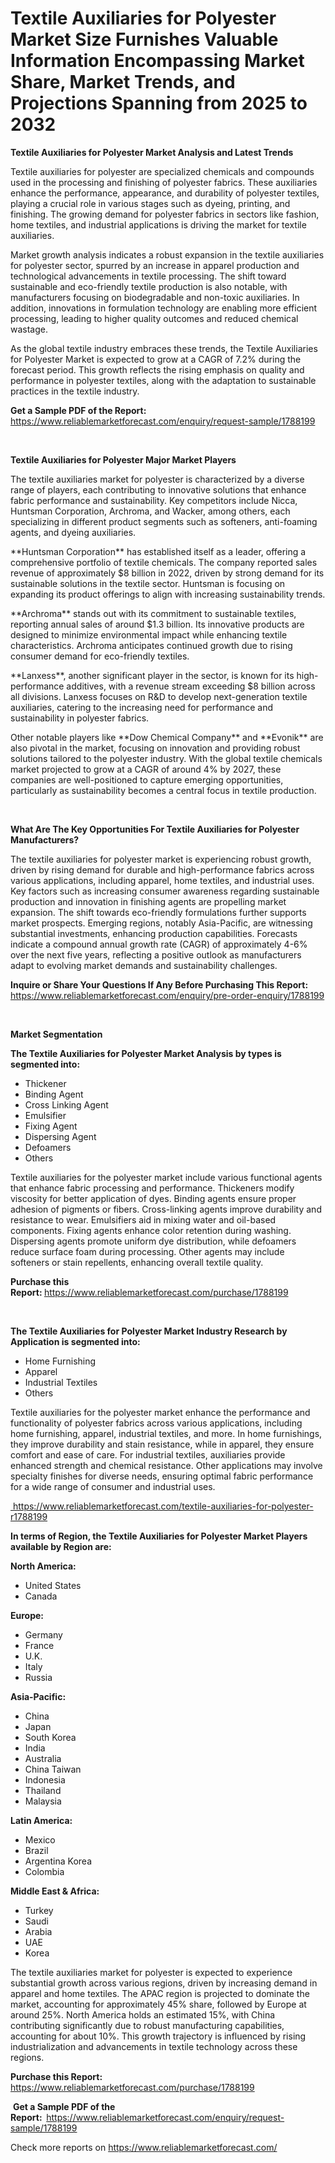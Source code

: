 <p><h1>Textile Auxiliaries for Polyester Market Size Furnishes Valuable Information Encompassing Market Share, Market Trends, and Projections Spanning from 2025 to 2032</h1></p><p><strong>Textile Auxiliaries for Polyester Market Analysis and Latest Trends</strong></p>
<p><p>Textile auxiliaries for polyester are specialized chemicals and compounds used in the processing and finishing of polyester fabrics. These auxiliaries enhance the performance, appearance, and durability of polyester textiles, playing a crucial role in various stages such as dyeing, printing, and finishing. The growing demand for polyester fabrics in sectors like fashion, home textiles, and industrial applications is driving the market for textile auxiliaries.</p><p>Market growth analysis indicates a robust expansion in the textile auxiliaries for polyester sector, spurred by an increase in apparel production and technological advancements in textile processing. The shift toward sustainable and eco-friendly textile production is also notable, with manufacturers focusing on biodegradable and non-toxic auxiliaries. In addition, innovations in formulation technology are enabling more efficient processing, leading to higher quality outcomes and reduced chemical wastage.</p><p>As the global textile industry embraces these trends, the Textile Auxiliaries for Polyester Market is expected to grow at a CAGR of 7.2% during the forecast period. This growth reflects the rising emphasis on quality and performance in polyester textiles, along with the adaptation to sustainable practices in the textile industry.</p></p>
<p><strong>Get a Sample PDF of the Report:&nbsp;</strong> <a href="https://www.reliablemarketforecast.com/enquiry/request-sample/1788199?utm_campaign=3539&utm_medium=2&utm_source=Github&utm_content=ia&utm_term=03042025&utm_id=textile-auxiliaries-for-polyester">https://www.reliablemarketforecast.com/enquiry/request-sample/1788199</a></p>
<p>&nbsp;</p>
<p><strong>Textile Auxiliaries for Polyester Major Market Players</strong></p>
<p><p>The textile auxiliaries market for polyester is characterized by a diverse range of players, each contributing to innovative solutions that enhance fabric performance and sustainability. Key competitors include Nicca, Huntsman Corporation, Archroma, and Wacker, among others, each specializing in different product segments such as softeners, anti-foaming agents, and dyeing auxiliaries.</p><p>**Huntsman Corporation** has established itself as a leader, offering a comprehensive portfolio of textile chemicals. The company reported sales revenue of approximately $8 billion in 2022, driven by strong demand for its sustainable solutions in the textile sector. Huntsman is focusing on expanding its product offerings to align with increasing sustainability trends.</p><p>**Archroma** stands out with its commitment to sustainable textiles, reporting annual sales of around $1.3 billion. Its innovative products are designed to minimize environmental impact while enhancing textile characteristics. Archroma anticipates continued growth due to rising consumer demand for eco-friendly textiles.</p><p>**Lanxess**, another significant player in the sector, is known for its high-performance additives, with a revenue stream exceeding $8 billion across all divisions. Lanxess focuses on R&D to develop next-generation textile auxiliaries, catering to the increasing need for performance and sustainability in polyester fabrics.</p><p>Other notable players like **Dow Chemical Company** and **Evonik** are also pivotal in the market, focusing on innovation and providing robust solutions tailored to the polyester industry. With the global textile chemicals market projected to grow at a CAGR of around 4% by 2027, these companies are well-positioned to capture emerging opportunities, particularly as sustainability becomes a central focus in textile production.</p></p>
<p>&nbsp;</p>
<p><strong>What Are The Key Opportunities For Textile Auxiliaries for Polyester Manufacturers?</strong></p>
<p><p>The textile auxiliaries for polyester market is experiencing robust growth, driven by rising demand for durable and high-performance fabrics across various applications, including apparel, home textiles, and industrial uses. Key factors such as increasing consumer awareness regarding sustainable production and innovation in finishing agents are propelling market expansion. The shift towards eco-friendly formulations further supports market prospects. Emerging regions, notably Asia-Pacific, are witnessing substantial investments, enhancing production capabilities. Forecasts indicate a compound annual growth rate (CAGR) of approximately 4-6% over the next five years, reflecting a positive outlook as manufacturers adapt to evolving market demands and sustainability challenges.</p></p>
<p><strong>Inquire or Share Your Questions If Any Before Purchasing This Report:</strong> <a href="https://www.reliablemarketforecast.com/enquiry/pre-order-enquiry/1788199?utm_campaign=3539&utm_medium=2&utm_source=Github&utm_content=ia&utm_term=03042025&utm_id=textile-auxiliaries-for-polyester">https://www.reliablemarketforecast.com/enquiry/pre-order-enquiry/1788199</a></p>
<p>&nbsp;</p>
<p><strong>Market Segmentation</strong></p>
<p><strong>The Textile Auxiliaries for Polyester Market Analysis by types is segmented into:</strong></p>
<p><ul><li>Thickener</li><li>Binding Agent</li><li>Cross Linking Agent</li><li>Emulsifier</li><li>Fixing Agent</li><li>Dispersing Agent</li><li>Defoamers</li><li>Others</li></ul></p>
<p><p>Textile auxiliaries for the polyester market include various functional agents that enhance fabric processing and performance. Thickeners modify viscosity for better application of dyes. Binding agents ensure proper adhesion of pigments or fibers. Cross-linking agents improve durability and resistance to wear. Emulsifiers aid in mixing water and oil-based components. Fixing agents enhance color retention during washing. Dispersing agents promote uniform dye distribution, while defoamers reduce surface foam during processing. Other agents may include softeners or stain repellents, enhancing overall textile quality.</p></p>
<p><strong>Purchase this Report:&nbsp;</strong><a href="https://www.reliablemarketforecast.com/purchase/1788199?utm_campaign=3539&utm_medium=2&utm_source=Github&utm_content=ia&utm_term=03042025&utm_id=textile-auxiliaries-for-polyester">https://www.reliablemarketforecast.com/purchase/1788199</a></p>
<p>&nbsp;</p>
<p><strong>The Textile Auxiliaries for Polyester Market Industry Research by Application is segmented into:</strong></p>
<p><ul><li>Home Furnishing</li><li>Apparel</li><li>Industrial Textiles</li><li>Others</li></ul></p>
<p><p>Textile auxiliaries for the polyester market enhance the performance and functionality of polyester fabrics across various applications, including home furnishing, apparel, industrial textiles, and more. In home furnishings, they improve durability and stain resistance, while in apparel, they ensure comfort and ease of care. For industrial textiles, auxiliaries provide enhanced strength and chemical resistance. Other applications may involve specialty finishes for diverse needs, ensuring optimal fabric performance for a wide range of consumer and industrial uses.</p></p>
<p><a href="https://www.reliablemarketforecast.com/textile-auxiliaries-for-polyester-r1788199?utm_campaign=3539&utm_medium=2&utm_source=Github&utm_content=ia&utm_term=03042025&utm_id=textile-auxiliaries-for-polyester">&nbsp;https://www.reliablemarketforecast.com/textile-auxiliaries-for-polyester-r1788199</a></p>
<p><strong>In terms of Region, the Textile Auxiliaries for Polyester Market Players available by Region are:</strong></p>
<p>
    <p> <strong> North America: </strong>
        <ul>
            <li>United States</li>
            <li>Canada</li>
        </ul>
        </p> 
    <p> <strong> Europe: </strong>
        <ul>
            <li>Germany</li>
            <li>France</li>
            <li>U.K.</li>
            <li>Italy</li>
            <li>Russia</li>
        </ul>
        </p> 
    <p> <strong> Asia-Pacific: </strong>
        <ul>
            <li>China</li>
            <li>Japan</li>
            <li>South Korea</li>
            <li>India</li>
            <li>Australia</li>
            <li>China Taiwan</li>
            <li>Indonesia</li>
            <li>Thailand</li>
            <li>Malaysia</li>
        </ul>
        </p> 
    <p> <strong> Latin America: </strong>
        <ul>
            <li>Mexico</li>
            <li>Brazil</li>
            <li>Argentina Korea</li>
            <li>Colombia</li>
        </ul>
        </p> 
    <p> <strong> Middle East & Africa: </strong>
        <ul>
            <li>Turkey</li>
            <li>Saudi</li>
            <li>Arabia</li>
            <li>UAE</li>
            <li>Korea</li>
        </ul>
    </p>
    </p>
<p><p>The textile auxiliaries market for polyester is expected to experience substantial growth across various regions, driven by increasing demand in apparel and home textiles. The APAC region is projected to dominate the market, accounting for approximately 45% share, followed by Europe at around 25%. North America holds an estimated 15%, with China contributing significantly due to robust manufacturing capabilities, accounting for about 10%. This growth trajectory is influenced by rising industrialization and advancements in textile technology across these regions.</p></p>
<p><strong>Purchase this Report: </strong><a href="https://www.reliablemarketforecast.com/purchase/1788199?utm_campaign=3539&utm_medium=2&utm_source=Github&utm_content=ia&utm_term=03042025&utm_id=textile-auxiliaries-for-polyester">https://www.reliablemarketforecast.com/purchase/1788199</a></p>
<p>&nbsp;<strong>Get a Sample PDF of the Report:&nbsp;&nbsp;</strong><a href="https://www.reliablemarketforecast.com/enquiry/request-sample/1788199?utm_campaign=3539&utm_medium=2&utm_source=Github&utm_content=ia&utm_term=03042025&utm_id=textile-auxiliaries-for-polyester">https://www.reliablemarketforecast.com/enquiry/request-sample/1788199</a></p>
<p><strong></strong></p>
<p>Check more reports on <a href="https://www.reliablemarketforecast.com/?utm_campaign=3539&utm_medium=2&utm_source=Github&utm_content=ia&utm_term=03042025&utm_id=textile-auxiliaries-for-polyester">https://www.reliablemarketforecast.com/</a></p>